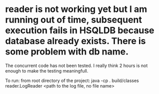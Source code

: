 # reader is not working yet but I am running out of time, subsequent execution fails in HSQLDB because database already exists. There is some problem with db name.
The concurrent code has not been tested. I really think 2 hours is not enough to make the testing meaningfull.

To run: from root directory of the project: java -cp . build/classes reader.LogReader <path to the log file, no file name> 
